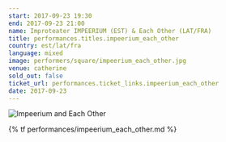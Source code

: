 ```yaml
---
start: 2017-09-23 19:30
end: 2017-09-23 21:00
name: Improteater IMPEERIUM (EST) & Each Other (LAT/FRA)
title: performances.titles.impeerium_each_other
country: est/lat/fra
language: mixed
image: performers/square/impeerium_each_other.jpg
venue: catherine
sold_out: false
ticket_url: performances.ticket_links.impeerium_each_other
date: 2017-09-23
---
```


<picture>
    <source media="(min-width: 1200px)" srcset="{% asset_path performers/wide/impeerium_each_other_large.jpg %}">
    <source media="(min-width: 768px)" srcset="{% asset_path performers/wide/impeerium_each_other_large.jpg %}">
    <img src="{% asset_path performers/square/impeerium_each_other.jpg %}" alt="Impeerium and Each Other">
</picture>

{% tf performances/impeerium_each_other.md %}
